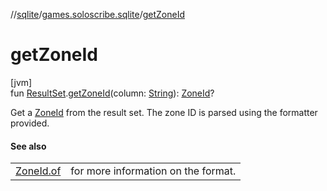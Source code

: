 //[sqlite](../../index.md)/[games.soloscribe.sqlite](index.md)/[getZoneId](get-zone-id.md)

# getZoneId

[jvm]\
fun [ResultSet](https://docs.oracle.com/javase/8/docs/api/java/sql/ResultSet.html).[getZoneId](get-zone-id.md)(column: [String](https://kotlinlang.org/api/core/kotlin-stdlib/kotlin/-string/index.html)): [ZoneId](https://docs.oracle.com/javase/8/docs/api/java/time/ZoneId.html)?

Get a [ZoneId](https://docs.oracle.com/javase/8/docs/api/java/time/ZoneId.html) from the result set. The zone ID is parsed using the formatter provided.

#### See also

| | |
|---|---|
| [ZoneId.of](https://docs.oracle.com/javase/8/docs/api/java/time/ZoneId.html#of-kotlin.String-kotlin.collections.MutableMap[kotlin.String,kotlin.String]-) | for more information on the format. |